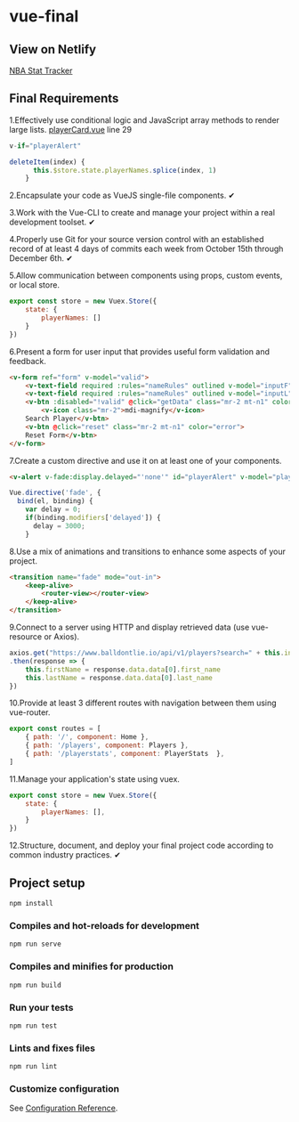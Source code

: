 # vue-final

## View on Netlify
[NBA Stat Tracker](https://nbastattracker.netlify.com/) 

## Final Requirements
1.Effectively use conditional logic and JavaScript array methods to render large lists. [playerCard.vue](./src/componenets/playerCard.vue) line 29
```javascript
v-if="playerAlert"

deleteItem(index) {
      this.$store.state.playerNames.splice(index, 1)
    }
```
2.Encapsulate your code as VueJS single-file components.
✔

3.Work with the Vue-CLI to create and manage your project within a real development toolset.
✔

4.Properly use Git for your source version control with an established record of at least 4 days of commits each week from October 15th through December 6th.
✔

5.Allow communication between components using props, custom events, or local store.
```javascript
export const store = new Vuex.Store({
    state: {
        playerNames: []
    }
})
```

6.Present a form for user input that provides useful form validation and feedback.
```html
<v-form ref="form" v-model="valid">
    <v-text-field required :rules="nameRules" outlined v-model="inputF" label="First Name">{{ inputF }}</v-text-field> 
    <v-text-field required :rules="nameRules" outlined v-model="inputL" label="Last Name">{{ inputL }}</v-text-field>
    <v-btn :disabled="!valid" @click="getData" class="mr-2 mt-n1" color="primary">
        <v-icon class="mr-2">mdi-magnify</v-icon>
    Search Player</v-btn>
    <v-btn @click="reset" class="mr-2 mt-n1" color="error">
    Reset Form</v-btn>
</v-form>
```

7.Create a custom directive and use it on at least one of your components.
```html
<v-alert v-fade:display.delayed="'none'" id="playerAlert" v-model="playerAlert" v-if="playerAlert" type="success"> {{this.firstName}} {{this.lastName}} added!</v-alert>
```
```javascript
Vue.directive('fade', {
  bind(el, binding) {
    var delay = 0;
    if(binding.modifiers['delayed']) {
      delay = 3000;
    }
```

8.Use a mix of animations and transitions to enhance some aspects of your project.
```html
<transition name="fade" mode="out-in">
    <keep-alive> 
        <router-view></router-view>
    </keep-alive>
</transition>
```

9.Connect to a server using HTTP and display retrieved data (use vue-resource or Axios).
```javascript
axios.get("https://www.balldontlie.io/api/v1/players?search=" + this.inputF + " " + this.inputL) 
.then(response => {
    this.firstName = response.data.data[0].first_name
    this.lastName = response.data.data[0].last_name
})
```

10.Provide at least 3 different routes with navigation between them using vue-router.
```javascript
export const routes = [
    { path: '/', component: Home },
    { path: '/players', component: Players },
    { path: '/playerstats', component: PlayerStats  },
]
```

11.Manage your application's state using vuex.
```javascript
export const store = new Vuex.Store({
    state: {
        playerNames: [],
    }
})
```

12.Structure, document, and deploy your final project code according to common industry practices.
✔

## Project setup
```
npm install
```

### Compiles and hot-reloads for development
```
npm run serve
```

### Compiles and minifies for production
```
npm run build
```

### Run your tests
```
npm run test
```

### Lints and fixes files
```
npm run lint
```

### Customize configuration
See [Configuration Reference](https://cli.vuejs.org/config/).
